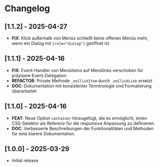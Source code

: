 # Changelog

## [1.1.2] - 2025-04-27

- **FIX**: Klick außerhalb von Menüs schließt keine offenen Menüs mehr, wenn ein Dialog mit `[role="dialog"]` geöffnet ist

## [1.1.1] - 2025-04-16

- **FIX**: Event-Handler von Menüitems auf Menülinks verschoben für präzisere Event-Delegation
- **REFACTOR**: Private Methode `_onClickItem` durch `_onClickLink` ersetzt
- **DOC**: Dokumentation mit konsistenter Terminologie und Formatierung überarbeitet

## [1.1.0] - 2025-04-16

- **FEAT**: Neue Option `container` hinzugefügt, die es ermöglicht, einen CSS-Selektor als Referenz für die responsive Anpassung zu definieren.
- **DOC**: Verbesserte Beschreibungen der Funktionalitäten und Methoden für eine klarere Dokumentation.

## [1.0.0] - 2025-03-29

- Initial release
